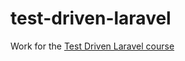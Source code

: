 # test-driven-laravel
Work for the [Test Driven Laravel course](https://course.testdrivenlaravel.com/)
